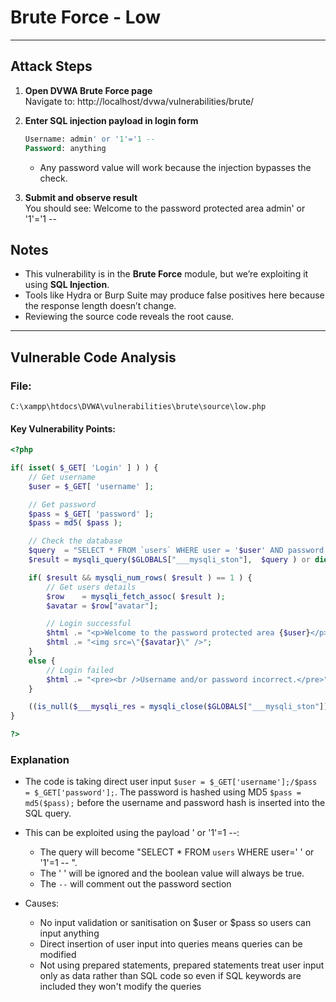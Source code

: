 # Brute Force - Low 

---

## Attack Steps

1. **Open DVWA Brute Force page**  
   Navigate to: http://localhost/dvwa/vulnerabilities/brute/

2. **Enter SQL injection payload in login form**  

    ```sql
    Username: admin' or '1'='1 -- 
    Password: anything
    ```
    - Any password value will work because the injection bypasses the check.

3. **Submit and observe result**  
You should see:
Welcome to the password protected area admin' or '1'='1 --


## Notes
- This vulnerability is in the **Brute Force** module, but we’re exploiting it using **SQL Injection**.
- Tools like Hydra or Burp Suite may produce false positives here because the response length doesn’t change.
- Reviewing the source code reveals the root cause.

---

## Vulnerable Code Analysis 

### File: 
`C:\xampp\htdocs\DVWA\vulnerabilities\brute\source\low.php`

#### Key Vulnerability Points:

```php 
<?php

if( isset( $_GET[ 'Login' ] ) ) {
	// Get username
	$user = $_GET[ 'username' ];

	// Get password
	$pass = $_GET[ 'password' ];
	$pass = md5( $pass );

	// Check the database
	$query  = "SELECT * FROM `users` WHERE user = '$user' AND password = '$pass';";
	$result = mysqli_query($GLOBALS["___mysqli_ston"],  $query ) or die( '<pre>' . ((is_object($GLOBALS["___mysqli_ston"])) ? mysqli_error($GLOBALS["___mysqli_ston"]) : (($___mysqli_res = mysqli_connect_error()) ? $___mysqli_res : false)) . '</pre>' );

	if( $result && mysqli_num_rows( $result ) == 1 ) {
		// Get users details
		$row    = mysqli_fetch_assoc( $result );
		$avatar = $row["avatar"];

		// Login successful
		$html .= "<p>Welcome to the password protected area {$user}</p>";
		$html .= "<img src=\"{$avatar}\" />";
	}
	else {
		// Login failed
		$html .= "<pre><br />Username and/or password incorrect.</pre>";
	}

	((is_null($___mysqli_res = mysqli_close($GLOBALS["___mysqli_ston"]))) ? false : $___mysqli_res);
}

?>
```

### Explanation 
- The code is taking direct user input `$user = $_GET['username'];/$pass = $_GET['password'];`. The password is hashed using MD5 `$pass = md5($pass);` before the username and password hash is inserted into the SQL query.

- This can be exploited using the payload ' or '1'=1 --: 
    - The query will become "SELECT * FROM `users` WHERE user=' ' or '1'=1 -- ".
    - The ' ' will be ignored and the boolean value will always be true. 
    - The `--` will comment out the password section 

- Causes: 
    - No input validation or sanitisation on $user or $pass so users can input anything
    - Direct insertion of user input into queries means queries can be modified
    - Not using prepared statements, prepared statements treat user input only as data rather than SQL code so even if SQL keywords are included they won't modify the queries  